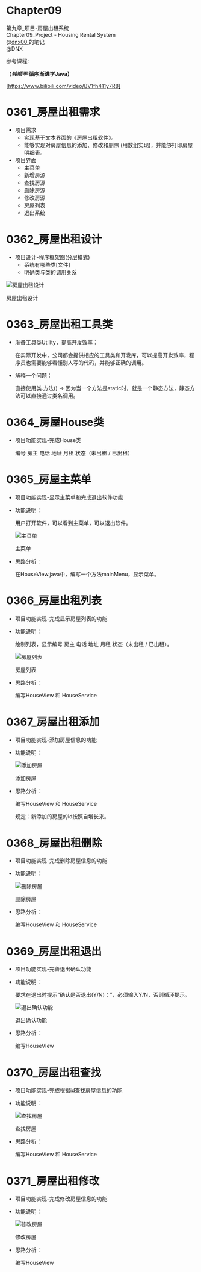 # Chapter09
第九章_项目-房屋出租系统  
Chapter09_Project - Housing Rental System  
@[dnx00  ](https://github.com/dnx00)的笔记  
@DNX

参考课程:  

【***韩顺平* 循序渐进学Java】**

[https://www.bilibili.com/video/BV1fh411y7R8]

# 0361_房屋出租需求

- 项目需求
    - 实现基于文本界面的《房屋出租软件》。
    - 能够实现对房屋信息的添加、修改和删除 (用数组实现)，并能够打印房屋明细表。
- 项目界面
    - 主菜单
    - 新增房源
    - 查找房源
    - 删除房源
    - 修改房源
    - 房屋列表
    - 退出系统

# 0362_房屋出租设计

- 项目设计-程序框架图(分层模式)
    - 系统有哪些类[文件]
    - 明确类与类的调用关系

![房屋出租设计](https://www.notion.so/image/https%3A%2F%2Fprod-files-secure.s3.us-west-2.amazonaws.com%2F4b165318-6383-451c-8845-110b786c9f0a%2F24074e5e-10a7-4de1-af7d-f52912b7ec55%2F%25E6%2588%25BF%25E5%25B1%258B%25E5%2587%25BA%25E7%25A7%259F%25E8%25AE%25BE%25E8%25AE%25A1.jpg?table=block&id=3d395203-aa0f-4dfd-9a9a-104b1fe3af48&t=3d395203-aa0f-4dfd-9a9a-104b1fe3af48)

房屋出租设计

# 0363_房屋出租工具类

- 准备工具类Utility，提高开发效率：
    
    在实际开发中，公司都会提供相应的工具类和开发库，可以提高开发效率，程序员也需要能够看懂别人写的代码，并能够正确的调用。
    
- 解释一个问题：
    
    直接使用类.方法() → 因为当一个方法是static时，就是一个静态方法，静态方法可以直接通过类名调用。
    

# 0364_房屋House类

- 项目功能实现-完成House类
    
    编号  房主  电话  地址  月租  状态（未出租 / 已出租）
    

# 0365_房屋主菜单

- 项目功能实现-显示主菜单和完成退出软件功能
- 功能说明：
    
    用户打开软件，可以看到主菜单，可以退出软件。
    
    ![主菜单](https://www.notion.so/image/https%3A%2F%2Fprod-files-secure.s3.us-west-2.amazonaws.com%2F4b165318-6383-451c-8845-110b786c9f0a%2F242abace-6422-4ce6-b49e-2cb5d388d7fa%2F%25E4%25B8%25BB%25E8%258F%259C%25E5%258D%2595.jpg?table=block&id=b6bb79f2-702e-440d-b99f-d0eaf58e2f2d&t=b6bb79f2-702e-440d-b99f-d0eaf58e2f2d)
    
    主菜单
    
- 思路分析：
    
    在HouseView.java中，编写一个方法mainMenu，显示菜单。
    

# 0366_房屋出租列表

- 项目功能实现-完成显示房屋列表的功能
- 功能说明：
    
    绘制列表，显示编号  房主  电话  地址  月租  状态（未出租 / 已出租）。
    
    ![房屋列表](https://www.notion.so/image/https%3A%2F%2Fprod-files-secure.s3.us-west-2.amazonaws.com%2F4b165318-6383-451c-8845-110b786c9f0a%2F49b0db6e-e237-49d0-9056-188246c68a86%2F%25E6%2588%25BF%25E5%25B1%258B%25E5%2588%2597%25E8%25A1%25A8.jpg?table=block&id=1e1be846-328b-4e9d-bb4f-4ce067452c89&t=1e1be846-328b-4e9d-bb4f-4ce067452c89)
    
    房屋列表
    
- 思路分析：
    
    编写HouseView 和 HouseService
    

# 0367_房屋出租添加

- 项目功能实现-添加房屋信息的功能
- 功能说明：
    
    ![添加房屋](https://www.notion.so/image/https%3A%2F%2Fprod-files-secure.s3.us-west-2.amazonaws.com%2F4b165318-6383-451c-8845-110b786c9f0a%2Ffc6538d2-f839-4986-9497-0413da34bfc1%2F%25E6%25B7%25BB%25E5%258A%25A0%25E6%2588%25BF%25E5%25B1%258B.png?table=block&id=9652129d-9239-40a5-93b8-59ecee759d57&t=9652129d-9239-40a5-93b8-59ecee759d57)
    
    添加房屋
    
- 思路分析：
    
    编写HouseView 和 HouseService
    
    规定：新添加的房屋的id按照自增长来。
    

# 0368_房屋出租删除

- 项目功能实现-完成删除房屋信息的功能
- 功能说明：
    
    ![删除房屋](https://www.notion.so/image/https%3A%2F%2Fprod-files-secure.s3.us-west-2.amazonaws.com%2F4b165318-6383-451c-8845-110b786c9f0a%2F9a32e8f0-4af7-4c3b-ab3c-c46ed1a07f5e%2F%25E5%2588%25A0%25E9%2599%25A4%25E6%2588%25BF%25E5%25B1%258B.jpg?table=block&id=3dfbd3cd-d07a-4b74-87cb-92af44c72348&t=3dfbd3cd-d07a-4b74-87cb-92af44c72348)
    
    删除房屋
    
- 思路分析：
    
    编写HouseView 和 HouseService
    

# 0369_房屋出租退出

- 项目功能实现-完善退出确认功能
- 功能说明：
    
    要求在退出时提示“确认是否退出(Y/N)：”，必须输入Y/N，否则循环提示。
    
    ![退出确认功能](https://www.notion.so/image/https%3A%2F%2Fprod-files-secure.s3.us-west-2.amazonaws.com%2F4b165318-6383-451c-8845-110b786c9f0a%2F20efd68c-9914-4ee0-8fd2-66ebd98fbf59%2F%25E9%2580%2580%25E5%2587%25BA%25E7%25A1%25AE%25E8%25AE%25A4%25E5%258A%259F%25E8%2583%25BD.jpg?table=block&id=eba97670-df99-46fe-ad2e-2f1ecb12c1cd&t=eba97670-df99-46fe-ad2e-2f1ecb12c1cd)
    
    退出确认功能
    
- 思路分析：
    
    编写HouseVIew
    

# 0370_房屋出租查找

- 项目功能实现-完成根据id查找房屋信息的功能
- 功能说明：
    
    ![查找房屋](https://www.notion.so/image/https%3A%2F%2Fprod-files-secure.s3.us-west-2.amazonaws.com%2F4b165318-6383-451c-8845-110b786c9f0a%2Fb20feb36-8850-4b52-ab40-062a9f37d9d4%2F%25E6%259F%25A5%25E6%2589%25BE%25E6%2588%25BF%25E5%25B1%258B.jpg?table=block&id=4297cc34-6565-497b-a0a7-72b13bfe00b6&t=4297cc34-6565-497b-a0a7-72b13bfe00b6)
    
    查找房屋
    
- 思路分析：
    
    编写HouseView 和 HouseService
    

# 0371_房屋出租修改

- 项目功能实现-完成修改房屋信息的功能
- 功能说明：
    
    ![修改房屋](https://www.notion.so/image/https%3A%2F%2Fprod-files-secure.s3.us-west-2.amazonaws.com%2F4b165318-6383-451c-8845-110b786c9f0a%2Fda1e5e11-9624-4e90-9766-7f5cc49492fa%2F%25E4%25BF%25AE%25E6%2594%25B9%25E6%2588%25BF%25E5%25B1%258B.jpg?table=block&id=b8b3801e-f63d-484f-a896-c769280f565b&t=b8b3801e-f63d-484f-a896-c769280f565b)
    
    修改房屋
    
- 思路分析：
    
    编写HouseView
